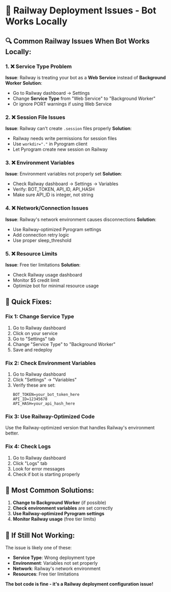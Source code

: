 # 🚨 Railway Deployment Issues - Bot Works Locally

## 🔍 **Common Railway Issues When Bot Works Locally:**

### **1. ❌ Service Type Problem**
**Issue**: Railway is treating your bot as a **Web Service** instead of **Background Worker**
**Solution**: 
- Go to Railway dashboard → Settings
- Change **Service Type** from "Web Service" to "Background Worker"
- Or ignore PORT warnings if using Web Service

### **2. ❌ Session File Issues**
**Issue**: Railway can't create `.session` files properly
**Solution**: 
- Railway needs write permissions for session files
- Use `workdir="."` in Pyrogram client
- Let Pyrogram create new session on Railway

### **3. ❌ Environment Variables**
**Issue**: Environment variables not properly set
**Solution**:
- Check Railway dashboard → Settings → Variables
- Verify: BOT_TOKEN, API_ID, API_HASH
- Make sure API_ID is integer, not string

### **4. ❌ Network/Connection Issues**
**Issue**: Railway's network environment causes disconnections
**Solution**:
- Use Railway-optimized Pyrogram settings
- Add connection retry logic
- Use proper sleep_threshold

### **5. ❌ Resource Limits**
**Issue**: Free tier limitations
**Solution**:
- Check Railway usage dashboard
- Monitor $5 credit limit
- Optimize bot for minimal resource usage

## 🔧 **Quick Fixes:**

### **Fix 1: Change Service Type**
1. Go to Railway dashboard
2. Click on your service
3. Go to "Settings" tab
4. Change "Service Type" to "Background Worker"
5. Save and redeploy

### **Fix 2: Check Environment Variables**
1. Go to Railway dashboard
2. Click "Settings" → "Variables"
3. Verify these are set:
   ```
   BOT_TOKEN=your_bot_token_here
   API_ID=12345678
   API_HASH=your_api_hash_here
   ```

### **Fix 3: Use Railway-Optimized Code**
Use the Railway-optimized version that handles Railway's environment better.

### **Fix 4: Check Logs**
1. Go to Railway dashboard
2. Click "Logs" tab
3. Look for error messages
4. Check if bot is starting properly

## 🎯 **Most Common Solutions:**

1. **Change to Background Worker** (if possible)
2. **Check environment variables** are set correctly
3. **Use Railway-optimized Pyrogram settings**
4. **Monitor Railway usage** (free tier limits)

## 🚀 **If Still Not Working:**

The issue is likely one of these:
- **Service Type**: Wrong deployment type
- **Environment**: Variables not set properly
- **Network**: Railway's network environment
- **Resources**: Free tier limitations

**The bot code is fine - it's a Railway deployment configuration issue!**
